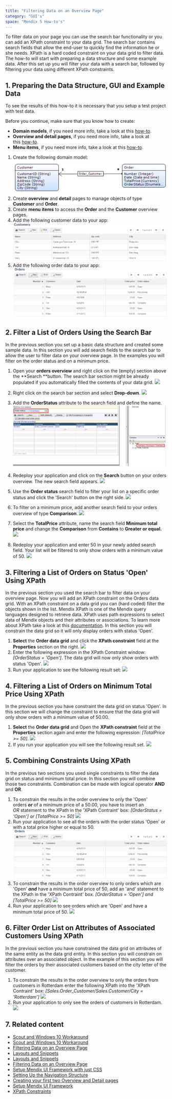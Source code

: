 ```yaml
---
title: "Filtering Data on an Overview Page"
category: "GUI's"
space: "Mendix 5 How-to's"
---
```


To filter data on your page you can use the search bar functionality or you can add an XPath constraint to your data grid. The search bar contains search fields that allow the end-user to quickly find the information he or she needs. XPath is a hard coded constraint on your data grid to filter data. The how-to will start with preparing a data structure and some example data. After this set up you will filter your data with a search bar, followed by filtering your data using different XPath constraints.  

## 1\. Preparing the Data Structure, GUI and Example Data

To see the results of this how-to it is necessary that you setup a test project with test data.

Before you continue, make sure that you know how to create:

*   **Domain models**, if you need more info, take a look at this [how-to](Creating+a+basic+data+layer).
*   **Overview and detail pages**, if you need more info, take a look at this [how-to](Creating+your+first+two+Overview+and+Detail+pages).
*   **Menu items**, if you need more info, take a look at this [how-to](Setting+Up+the+Navigation+Structure).

1.  Create the following domain model:
    ![](attachments/8785272/8946672.png)
2.  Create **overview** and **detail** pages to manage objects of type **Customer** and **Order**.
3.  Create **menu items** to access the **Order** and the **Customer** overview pages.
4.  Add the following customer data to your app:
    ![](attachments/8785272/8946678.png)
5.  Add the following order data to your app:
    ![](attachments/8785272/8946679.png)

## 2\. Filter a List of Orders Using the Search Bar

In the previous section you set up a basic data structure and created some sample data. In this section you will add search fields to the search bar to allow the user to filter data on your overview page. In the examples you will filter on the order status and on a minimum price.

1. Open your **orders overview** and right click on the (empty) section above the **Search **button. The search bar section might be already populated if you automatically filled the contents of your data grid.
    ![](attachments/8785272/8946745.png)

2. Right click on the search bar section and select **Drop-down**.
    ![](attachments/8785272/8946754.png)

3. Add the **OrderStatus** attribute to the search field and define the name.
    ![](attachments/8785272/8946758.png)

4.  Redeploy your application and click on the **Search** button on your orders overview. The new search field appears.
    ![](attachments/8785272/8946759.png)

5.  Use the **Order status** search field to filter your list on a specific order status and click the 'Search' button on the right side.
    ![](attachments/8785272/8946760.png)

6.  To filter on a minimum price, add another search field to your orders overview of type **Comparison**.
    ![](attachments/8785272/8946761.png)

7.  Select the **TotalPrice** attribute, name the search field **Minimum total price** and change the **Comparison** from **Contains** to **Greater or equal.**
    ![](attachments/8785272/8946762.png)

8.  Redeploy your application and enter 50 in your newly added search field. Your list will be filtered to only show orders with a minimum value of 50.
    ![](attachments/8785272/8946763.png)

## 3\. Filtering a List of Orders on Status 'Open' Using XPath 

In the previous section you used the search bar to filter data on your overview page. Now you will add an XPath constraint on the Orders data grid. With an XPath constraint on a data grid you can (hard coded) filter the objects shown in the list. Mendix XPath is one of the Mendix query languages designed to retrieve data. XPath uses path expressions to select data of Mendix objects and their attributes or associations. To learn more about XPath take a look at this [documentation](/refguide5/XPath+Constraints?utm_source=businessmodeler&utm_medium=software&utm_campaign=modeler). In this section you will constrain the data grid so it will only display orders with status 'Open'.

1.  **Select** the **Order data grid** and click the **XPath constraint** field at the **Properties** section on the right.
    ![](attachments/8785272/8946680.png)
2.  Enter the following expression in the XPath Constraint window: _[OrderStatus = 'Open']_. The data grid will now only show orders with status 'Open'.
    ![](attachments/8785272/8946681.png)
3.  Run your application to see the following result set:
    ![](attachments/8785272/8946682.png)

## 4\. Filtering a List of Orders on Minimum Total Price Using XPath

In the previous section you have constraint the data grid on status 'Open'. In this section we will change the constraint to ensure that the data grid will only show orders with a minimum value of 50.00.

1.  **Select** the **Order** **data grid** and Open the **XPath constraint** field at the **Properties** section again and enter the following expression: _[TotalPrice >= 50]_.
    ![](attachments/8785272/8946685.png) 
2.  If you run your application you will see the following result set.
    ![](attachments/8785272/8946684.png)

## 5\. Combining Constraints Using XPath

In the previous two sections you used single constraints to filter the data grid on status and minimum total price. In this section you will combine those two constraints. Combination can be made with logical operator **AND** and **OR**.  

1.  To constrain the results in the order overview to only the 'Open' orders _**or**_ of a minimum price of a 50.00, you have to insert an _OR_ statement to the XPath in the 'XPath Contraint' box:
    _[OrderStatus = 'Open']_
    _or_
    _[TotalPrice >= 50]_
    ![](attachments/8785272/8946686.png)
2.  Run your application to see all the orders with the order status 'Open' or with a total price higher or equal to 50.
    ![](attachments/8785272/8946679.png)
3.  To constrain the results in the order overview to only orders which are 'Open' _**and**_ have a minimum total price of 50, add an 'and' statement to the XPath in the 'XPath Contraint' box.
    _[OrderStatus = 'Open']_
    _and_
    _[TotalPrice >= 50]_
    ![](attachments/8785272/8946687.png)
4.  Run your application to see orders which are 'Open' and have a minimum total price of 50.
    ![](attachments/8785272/8946688.png)

## 6\. Filter Order List on Attributes of Associated Customers Using XPath

In the previous section you have constrained the data grid on attributes of the same entity as the data grid entity. In this section you will constrain on attributes over an associated object. In the example of this section you will filter the orders by their associated customers based on the city letter of the customer. 

1.  To constrain the results in the order overview to only the orders from customers in Rotterdam enter the following XPath into the 'XPath Contraint' box:
    _[Sales.Order_Customer/Sales.Customer/City = 'Rotterdam']_
    ![](attachments/8785272/8946689.png)
2.  Run your application to only see the orders of customers in Rotterdam.
    ![](attachments/8785272/8946690.png)

## 7\. Related content

*   [Scout and Windows 10 Workaround](Scout+and+Windows+10+Workaround)
*   [Scout and Windows 10 Workaround](/howto6/Scout+and+Windows+10+Workaround)
*   [Filtering Data on an Overview Page](Filtering+Data+on+an+Overview+Page)
*   [Layouts and Snippets](Layouts+and+Snippets)
*   [Layouts and Snippets](/howto6/Layouts+and+Snippets)
*   [Filtering Data on an Overview Page](/howto6/Filtering+Data+on+an+Overview+Page)
*   [Setup Mendix UI Framework with just CSS](Setup+Mendix+UI+Framework+with+just+CSS)
*   [Setting Up the Navigation Structure](Setting+Up+the+Navigation+Structure)
*   [Creating your first two Overview and Detail pages](Creating+your+first+two+Overview+and+Detail+pages)
*   [Setup Mendix UI Framework](Setup+Mendix+UI+Framework)
*   [XPath Constraints](/refguide5/XPath+Constraints)
